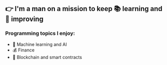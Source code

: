 ## 👉 I'm a man on a mission to keep 📚 learning and 🦾 improving

### Programming topics I enjoy:
 - 🧠 Machine learning and AI
 - 💰 Finance
 - 📃 Blockchain and smart contracts
